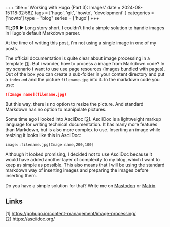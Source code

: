 +++
title = 'Working with Hugo (Part 3): Images'
date = 2024-08-15T18:32:58Z
tags = ['hugo', 'git', 'howto', 'development' ]
categories = ['howto']
type = "blog"
series = ['hugo']
+++

**TL;DR** ▶️ Long story short, I couldn't find a simple solution to handle images in Hugo's default Markdown parser.

At the time of writing this post, i'm not using a single image in one of my posts.  

The official documentation is quite clear about image processing in a template [[1](https://gohugo.io/content-management/image-processing/)]. But i wonder, how to process a image from Markdown code? In my scenario i want to use use page resources (images bundled with pages). Out of the box you can create a sub-folder in your content directory and put a `index.md` and the picture `filename.jpg` into it. In the markdown code you use:

```md
![Image name](filename.jpg)
```

But this way, there is no option to resize the picture. And standard Markdown has no option to manipulate pictures.  

Some time ago i looked into AsciiDoc [[2](https://asciidoc.org/)]. AsciiDoc is a lightweight markup language for writing technical documentation. It has many more features than Markdown, but is also more complex to use. Inserting an image while resizing it looks like this in AsciiDoc:  

```txt
image::filename.jpg[Image name,200,100]
```

Although it looked promising, I decided not to use AsciiDoc because it would have added another layer of complexity to my blog, which I want to keep as simple as possible. This also means that I will be using the standard markdown way of inserting images and preparing the images before inserting them.  

Do you have a simple solution for that? Write me on [Mastodon](https://chaos.social/@cloonix/) or [Matrix](https://matrix.to/#/@cloonix:matrix.org).

## Links  

[1] <https://gohugo.io/content-management/image-processing/>  
[2] <https://asciidoc.org/>  

